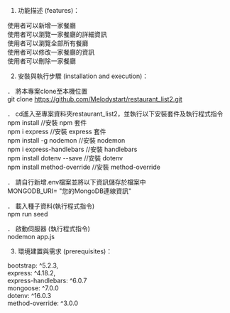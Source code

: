1. 功能描述 (features)：   

  使用者可以新增一家餐廳  
  使用者可以瀏覽一家餐廳的詳細資訊  
  使用者可以瀏覽全部所有餐廳  
  使用者可以修改一家餐廳的資訊  
  使用者可以刪除一家餐廳  

2. 安裝與執行步驟 (installation and execution)：   

． 將本專案clone至本機位置   
  git clone https://github.com/Melodystart/restaurant_list2.git  

． cd進入至專案資料夾restaurant_list2，並執行以下安裝套件及執行程式指令   
  npm install //安裝 npm 套件   
  npm i express //安裝 express 套件   
  npm install -g nodemon //安裝 nodemon   
  npm i express-handlebars //安裝 handlebars   
  npm install dotenv --save //安裝 dotenv   
  npm install method-override   //安裝 method-override     

． 請自行新增.env檔案並將以下資訊儲存於檔案中    
  MONGODB_URI= "您的MongoDB連線資訊"

． 載入種子資料(執行程式指令)  
  npm run seed

． 啟動伺服器  (執行程式指令)  
  nodemon app.js

3. 環境建置與需求 (prerequisites)：   

  bootstrap: ^5.2.3,   
  express: ^4.18.2,   
  express-handlebars: ^6.0.7   
  mongoose: ^7.0.0  
  dotenv: ^16.0.3  
  method-override: ^3.0.0